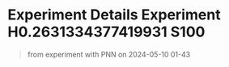 # Experiment Details Experiment  H0.2631334377419931 S100
> from experiment with PNN
> on 2024-05-10 01-43
